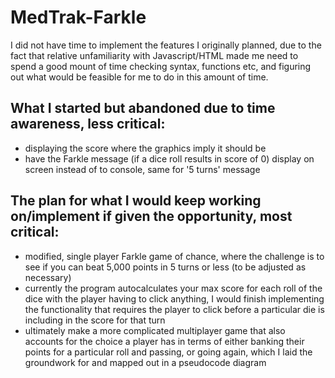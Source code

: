 # MedTrak-Farkle

I did not have time to implement the features I originally planned, due to the fact that
relative unfamiliarity with Javascript/HTML made me need to spend a good mount of time checking syntax,
functions etc, and figuring out what would be feasible for me to do in this amount of time.

## What I started but abandoned due to time awareness, less critical:

- displaying the score where the graphics imply it should be 
- have the Farkle message (if a dice roll results in score of 0) display on screen instead of to console,
	same for '5 turns' message

## The plan for what I would keep working on/implement if given the opportunity, most critical:

- modified, single player Farkle game of chance, where the challenge is to see if you can beat 5,000 points
	in 5 turns or less (to be adjusted as necessary)
- currently the program autocalculates your max score for each roll of the dice with the player having to
	click anything, I would finish implementing the functionality that requires the player to click before
	a particular die is including in the score for that turn
- ultimately make a more complicated multiplayer game that also accounts for the choice a player has 
	in terms of either banking their points for a particular roll and passing, or going again, which I laid the groundwork
	for and mapped out in a pseudocode diagram

